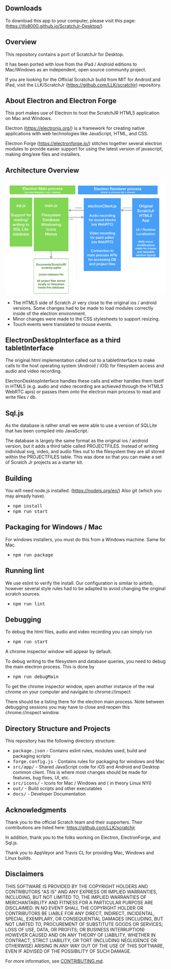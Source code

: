 ## Downloads

To download this app to your computer, please visit this page:
(https://jfo8000.github.io/ScratchJr-Desktop/)


## Overview

This repository contains a port of ScratchJr for Desktop. 

It has been ported with love from the iPad / Android editions to Mac/Windows
as an independent, open source community project.


If you are looking for the Official ScratchJr build from MIT for Android and iPad, visit
the LLK/ScratchJr (https://github.com/LLK/scratchjr) repository.

## About Electron and Electron Forge

This port makes use of Electron to host the ScratchJR HTML5 application on Mac and Windows.

Electron (https://electronjs.org/) is a framework for creating native applications with web technologies like JavaScript, HTML, and CSS.   

Electron Forge (https://electronforge.io/) stitches together several electron modules to provide easier support for using the latest version 
of javascript, making dmg/exe files and installers.     


## Architecture Overview

![Scratch Jr. Architecture Diagram](docs/scratchjr_electron_overview.png)

* The HTML5 side of Scratch Jr very close to the original ios / android versions.  Some changes had to be made to load modules correctly inside of the electron environment.  
* Minor changes were made to the CSS stylesheets to support resizing.
* Touch events were translated to mouse events.

 
## ElectronDesktopInterface as a third tabletInterface

The original html implementation called out to a tabletInterface to make calls to 
the host operating system (Android / iOS) for filesystem access and audio and video recording.

 
ElectronDesktopInterface handles these calls and either handles them itself in HTML5 
(e.g. audio and video recording are achieved through the HTML5 WebRTC apis) or passes them
onto the electron main process to read and write files / db.


 
## Sql.js 

As the database is rather small we were able to use a version of SQLLite that has been compiled into JavaScript.


The database is largely the same format as the original ios / android version, but it adds
a third table called PROJECTFILES.  Instead of writing individual svg, video, and audio files out to 
the filesystem they are all stored within the PROJECTFILES table.   This was done so that
you can make a set of Scratch Jr projects as a starter kit. 

## Building

You will need node.js installed. (https://nodejs.org/en/)
Also git (which you may already have).


* <tt>npm install</tt>
* <tt>npm run start</tt>


## Packaging for Windows / Mac

For windows installers, you must do this from a Windows machine.  Same for Mac.

* <tt>npm run package</tt>


## Running lint

We use eslint to verify the install.  Our configuration is similar to airbnb, however 
several style rules had to be adapted to avoid changing the original scratch sources.

* <tt>npm run lint</tt>


## Debugging

To debug the html files, audio and video recording you can simply run
* <tt>npm run start</tt>

A chrome inspector window will appear by default.

To debug writing to the filesystem and database queries, you need to debug the main 
electron process.  This is done by 

* <tt>npm run debugMain</tt>

To get the chrome inspector window, open another instance of the real chrome on your computer
and navigate to chrome://inspect

There should be a listing there for the electron main process.
Note between debugging sessions you may have to close and reopen this chrome://inspect window.


## Directory Structure and Projects
This repository has the following directory structure:

* <tt>package.json</tt> - Contains eslint rules, modules used, build and packaging scripts
* <tt>forge.config.js</tt> - Contains rules for packaging for windows and Mac
* <tt>src/app/</tt> - Shared JavaScript code for iOS and Android and Desktop common client. This is where most changes should be made for features, bug fixes, UI, etc.
* <tt>src/icons/</tt> - Icons for Mac / Windows and ( in theory Linux  NYI) 
* <tt>out/</tt> - Build scripts and other executables
* <tt>docs/</tt> - Developer Documentation


## Acknowledgments

Thank you to the official Scratch team and their supporters.  Their contributions are listed here:
https://github.com/LLK/scratchjr

In addition, thank you to the folks working on Electron, ElectronForge, and Sql.js.

Thank you to AppVeyor and Travis CL for providing Mac, Windows and Linux builds.


## Disclaimers

THIS SOFTWARE IS PROVIDED BY THE COPYRIGHT HOLDERS AND CONTRIBUTORS "AS IS" AND ANY EXPRESS OR IMPLIED WARRANTIES, INCLUDING, BUT NOT LIMITED TO, THE IMPLIED WARRANTIES OF MERCHANTABILITY AND FITNESS FOR A PARTICULAR PURPOSE ARE DISCLAIMED. IN NO EVENT SHALL THE COPYRIGHT HOLDER OR CONTRIBUTORS BE LIABLE FOR ANY DIRECT, INDIRECT, INCIDENTAL, SPECIAL, EXEMPLARY, OR CONSEQUENTIAL DAMAGES (INCLUDING, BUT NOT LIMITED TO, PROCUREMENT OF SUBSTITUTE GOODS OR SERVICES; LOSS OF USE, DATA, OR PROFITS; OR BUSINESS INTERRUPTION) HOWEVER CAUSED AND ON ANY THEORY OF LIABILITY, WHETHER IN CONTRACT, STRICT LIABILITY, OR TORT (INCLUDING NEGLIGENCE OR OTHERWISE) ARISING IN ANY WAY OUT OF THE USE OF THIS SOFTWARE, EVEN IF ADVISED OF THE POSSIBILITY OF SUCH DAMAGE.


For more information, see [CONTRIBUTING.md](CONTRIBUTING.md).

